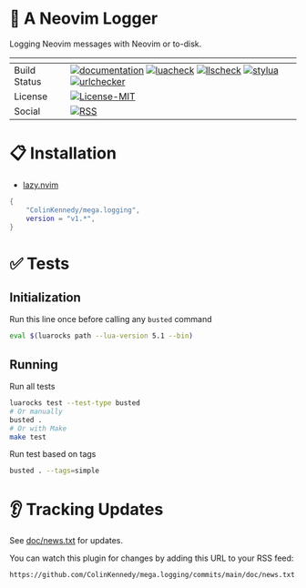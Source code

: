 # 📝 A Neovim Logger

Logging Neovim messages with Neovim or to-disk.

| <!-- -->     | <!-- -->                                                                                                                                                                                                                                                                                                                                                                                                                                                                                                                                                                                                                                                                                                                                                                                                                                                                                                                                                                                                                                                                                                                                                                                                                                                                                                                                                                                                                                                                                                                                                                                                                                                                                                                                              |
|--------------|-------------------------------------------------------------------------------------------------------------------------------------------------------------------------------------------------------------------------------------------------------------------------------------------------------------------------------------------------------------------------------------------------------------------------------------------------------------------------------------------------------------------------------------------------------------------------------------------------------------------------------------------------------------------------------------------------------------------------------------------------------------------------------------------------------------------------------------------------------------------------------------------------------------------------------------------------------------------------------------------------------------------------------------------------------------------------------------------------------------------------------------------------------------------------------------------------------------------------------------------------------------------------------------------------------------------------------------------------------------------------------------------------------------------------------------------------------------------------------------------------------------------------------------------------------------------------------------------------------------------------------------------------------------------------------------------------------------------------------------------------------|
| Build Status | [![documentation](https://img.shields.io/github/actions/workflow/status/ColinKennedy/mega.logging/documentation.yml?branch=main&style=for-the-badge&label=Documentation)](https://github.com/ColinKennedy/mega.logging/actions/workflows/documentation.yml)  [![luacheck](https://img.shields.io/github/actions/workflow/status/ColinKennedy/mega.logging/luacheck.yml?branch=main&style=for-the-badge&label=Luacheck)](https://github.com/ColinKennedy/mega.logging/actions/workflows/luacheck.yml) [![llscheck](https://img.shields.io/github/actions/workflow/status/ColinKennedy/mega.logging/llscheck.yml?branch=main&style=for-the-badge&label=llscheck)](https://github.com/ColinKennedy/mega.logging/actions/workflows/llscheck.yml) [![stylua](https://img.shields.io/github/actions/workflow/status/ColinKennedy/mega.logging/stylua.yml?branch=main&style=for-the-badge&label=Stylua)](https://github.com/ColinKennedy/mega.logging/actions/workflows/stylua.yml)  [![urlchecker](https://img.shields.io/github/actions/workflow/status/ColinKennedy/mega.logging/urlchecker.yml?branch=main&style=for-the-badge&label=URLChecker)](https://github.com/ColinKennedy/mega.logging/actions/workflows/urlchecker.yml)  |
| License      | [![License-MIT](https://img.shields.io/badge/License-MIT-blue?style=for-the-badge)](https://github.com/ColinKennedy/mega.logging/blob/main/LICENSE)                                                                                                                                                                                                                                                                                                                                                                                                                                                                                                                                                                                                                                                                                                                                                                                                                                                                                                                                                                                                                                                                                                                                                                                                                                                                                                                                          |
| Social       | [![RSS](https://img.shields.io/badge/rss-F88900?style=for-the-badge&logo=rss&logoColor=white)](https://github.com/ColinKennedy/mega.logging/commits/main/doc/news.txt.atom)                                                                                                                                                                                                                                                                                                                                                                                                                                                                                                                                                                                                                                                                                                                                                                                                                                                                                                                                                                                                                                                                                                                                                                                                                                                                                                                  |


# 📋 Installation
- [lazy.nvim](https://github.com/folke/lazy.nvim)
```lua
{
    "ColinKennedy/mega.logging",
    version = "v1.*",
}
```


# ✅ Tests
## Initialization
Run this line once before calling any `busted` command

```sh
eval $(luarocks path --lua-version 5.1 --bin)
```


## Running
Run all tests
```sh
luarocks test --test-type busted
# Or manually
busted .
# Or with Make
make test
```

Run test based on tags
```sh
busted . --tags=simple
```

# 👂 Tracking Updates
See [doc/news.txt](doc/news.txt) for updates.

You can watch this plugin for changes by adding this URL to your RSS feed:
```
https://github.com/ColinKennedy/mega.logging/commits/main/doc/news.txt.atom
```
